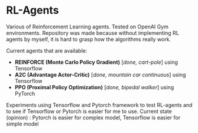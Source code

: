 # RL-Agents

Various of Reinforcement Learning agents. Tested on OpenAI Gym environments.
Repository was made because without implementing RL agents by myself, it is hard to grasp how the algorithms really work.

Current agents that are available:
  - **REINFORCE (Monte Carlo Policy Gradient)** [*done, cart-pole*] using Tensorflow
  - **A2C (Advantage Actor-Critic)** [*done, mountain car continuous*] using Tensorflow
  - **PPO (Proximal Policy Optimization)** [*done, bipedal walker*] using PyTorch
 
Experiments using Tensorflow and Pytorch framework to test RL-agents and to see if Tensorflow or Pytorch is easier for me to use.
Current state (opinion) : Pytorch is easier for complex model, Tensorflow is easier for simple model
